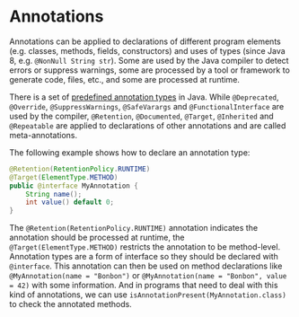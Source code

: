 # Annotations

Annotations can be applied to declarations of different program elements (e.g. classes, methods, fields, constructors) and uses of types (since Java 8, e.g. `@NonNull String str`). Some are used by the Java compiler to detect errors or suppress warnings, some are processed by a tool or framework to generate code, files, etc., and some are processed at runtime.

There is a set of [predefined annotation types](https://docs.oracle.com/javase/tutorial/java/annotations/predefined.html) in Java. While `@Deprecated`, `@Override`, `@SuppressWarnings`, `@SafeVarargs` and `@FunctionalInterface` are used by the compiler, `@Retention`, `@Documented`, `@Target`, `@Inherited` and `@Repeatable` are applied to declarations of other annotations and are called meta-annotations.

The following example shows how to declare an annotation type:

```java
@Retention(RetentionPolicy.RUNTIME)
@Target(ElementType.METHOD)
public @interface MyAnnotation {
    String name();
    int value() default 0;
}
```

The `@Retention(RetentionPolicy.RUNTIME)` annotation indicates the annotation should be processed at runtime, the `@Target(ElementType.METHOD)` restricts the annotation to be method-level. Annotation types are a form of interface so they should be declared with `@interface`. This annotation can then be used on method declarations like `@MyAnnotation(name = "Bonbon")` or `@MyAnnotation(name = "Bonbon", value = 42)` with some information. And in programs that need to deal with this kind of annotations, we can use `isAnnotationPresent(MyAnnotation.class)` to check the annotated methods.
